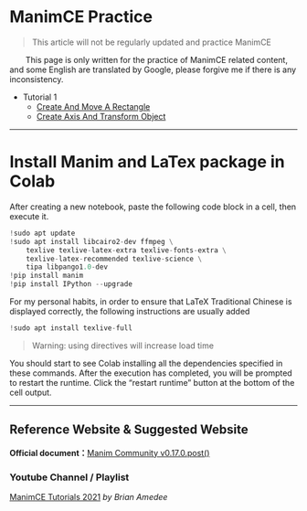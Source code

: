# ManimCE Practice

> This article will not be regularly updated and practice ManimCE

&emsp;&emsp;This page is only written for the practice of ManimCE related content, and some English are translated by Google, please forgive me if there is any inconsistency.

* Tutorial 1
  * [Create And Move A Rectangle](https://github.com/JIA-WEI-LI/ManimCE-Learning/blob/9d686518491ec22f095b23b708a11e495669ad59/%E4%B8%AD%E6%96%87%E7%89%88/Tutorial%201/Create%20And%20Move%20A%20Rectangle.md)
  * [Create Axis And Transform Object](https://github.com/JIA-WEI-LI/ManimCE-Learning/blob/9d686518491ec22f095b23b708a11e495669ad59/%E4%B8%AD%E6%96%87%E7%89%88/Tutorial%201/Create%20Axis%20And%20Transform%20Object.md)  

---

# Install Manim and LaTex package in Colab
After creating a new notebook, paste the following code block in a cell, then execute it.
```python
!sudo apt update
!sudo apt install libcairo2-dev ffmpeg \
    texlive texlive-latex-extra texlive-fonts-extra \
    texlive-latex-recommended texlive-science \
    tipa libpango1.0-dev
!pip install manim
!pip install IPython --upgrade
```
For my personal habits, in order to ensure that LaTeX Traditional Chinese is displayed correctly, the following instructions are usually added
```python
!sudo apt install texlive-full
```
>Warning: using directives will increase load time

You should start to see Colab installing all the dependencies specified in these commands. After the execution has completed, you will be prompted to restart the runtime. Click the “restart runtime” button at the bottom of the cell output.

---

## Reference Website & Suggested Website
**Official document：**[Manim Community v0.17.0.post()](https://docs.manim.community/en/stable/index.html)
### Youtube Channel / Playlist
[ManimCE Tutorials 2021](https://www.youtube.com/playlist?list=PLWOlLjdyZm2NQD1YZmEPB0dwbd0yKINAT) *by Brian Amedee*

